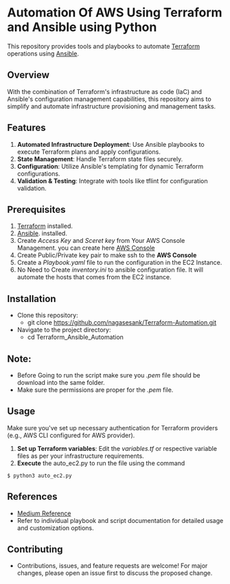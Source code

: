 # Automation Of AWS Using Terraform and Ansible using Python
This repository provides tools and playbooks to automate [Terraform](https://www.terraform.io/) operations using [Ansible](https://www.ansible.com/).

## Overview
With the combination of Terraform's infrastructure as code (IaC) and Ansible's configuration management capabilities, this repository aims to simplify and automate infrastructure provisioning and management tasks.

## Features

1. **Automated Infrastructure Deployment**: Use Ansible playbooks to execute Terraform plans and apply configurations.
2. **State Management**: Handle Terraform state files securely.
3. **Configuration**: Utilize Ansible's templating for dynamic Terraform configurations.
4. **Validation & Testing**: Integrate with tools like tflint for configuration validation.

## Prerequisites
1. [Terraform](https://www.terraform.io/) installed.
2. [Ansible](https://www.ansible.com/). installed.
3. Create *Access Key* and *Sceret key* from Your AWS Console Management. you can create here [AWS Console](https://portal.aws.amazon.com/billing/signup#/start/email)
4. Create Public/Private key pair to make ssh to the **AWS Console**
5. Create a *Playbook.yaml* file to run the configuration in the EC2 Instance.
6. No Need to Create *inventory.ini* to ansible configuration file. It will automate the hosts that comes from the EC2 instance.

## Installation

- Clone this repository:
   - git clone https://github.com/nagasesank/Terraform-Automation.git
- Navigate to the project directory:
   - cd Terraform_Ansible_Automation

## Note:
* Before Going to run the script make sure you *.pem* file should be download into the same folder.
* Make sure the permissions are proper for the *.pem* file.

## Usage
Make sure you've set up necessary authentication for Terraform providers (e.g., AWS CLI configured for AWS provider).
1. **Set up Terraform variables**: Edit the *variables.tf* or respective variable files as per your infrastructure requirements.
2. **Execute** the auto_ec2.py to run the file using the command
<pre><code>$ python3 auto_ec2.py </code></pre>


## References
- [Medium Reference ](https://medium.com/geekculture/the-most-simplified-integration-of-ansible-and-terraform-49f130b9fc8)
- Refer to individual playbook and script documentation for detailed usage and customization options.

## Contributing
* Contributions, issues, and feature requests are welcome! For major changes, please open an issue first to discuss the proposed change.
